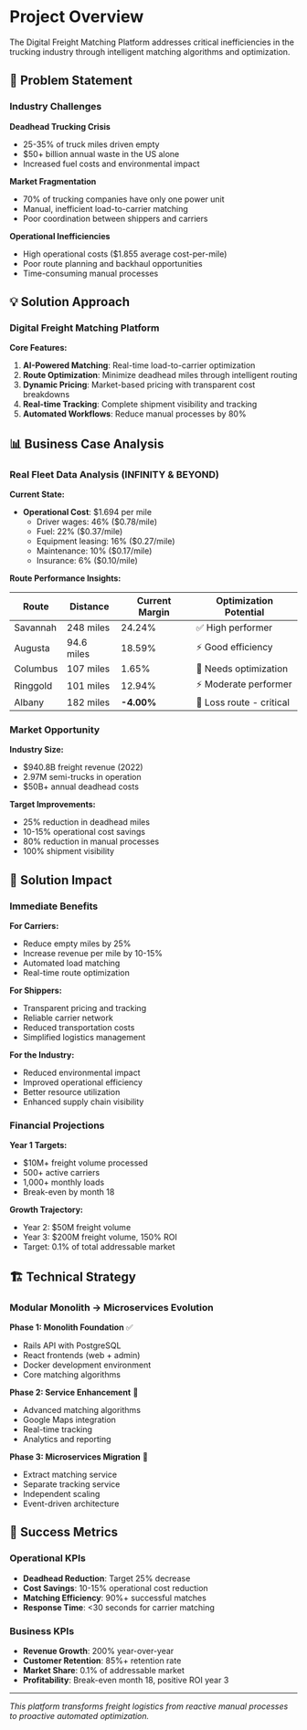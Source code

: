 # Project Overview

The Digital Freight Matching Platform addresses critical inefficiencies in the trucking industry through intelligent matching algorithms and optimization.

## 🎯 Problem Statement

### Industry Challenges

**Deadhead Trucking Crisis**
- 25-35% of truck miles driven empty
- $50+ billion annual waste in the US alone
- Increased fuel costs and environmental impact

**Market Fragmentation**
- 70% of trucking companies have only one power unit
- Manual, inefficient load-to-carrier matching
- Poor coordination between shippers and carriers

**Operational Inefficiencies**
- High operational costs ($1.855 average cost-per-mile)
- Poor route planning and backhaul opportunities
- Time-consuming manual processes

## 💡 Solution Approach

### Digital Freight Matching Platform

**Core Features:**
1. **AI-Powered Matching**: Real-time load-to-carrier optimization
2. **Route Optimization**: Minimize deadhead miles through intelligent routing
3. **Dynamic Pricing**: Market-based pricing with transparent cost breakdowns
4. **Real-time Tracking**: Complete shipment visibility and tracking
5. **Automated Workflows**: Reduce manual processes by 80%

## 📊 Business Case Analysis

### Real Fleet Data Analysis (INFINITY & BEYOND)

**Current State:**
- **Operational Cost**: $1.694 per mile
  - Driver wages: 46% ($0.78/mile)
  - Fuel: 22% ($0.37/mile)
  - Equipment leasing: 16% ($0.27/mile)
  - Maintenance: 10% ($0.17/mile)
  - Insurance: 6% ($0.10/mile)

**Route Performance Insights:**

| Route | Distance | Current Margin | Optimization Potential |
|-------|----------|----------------|----------------------|
| Savannah | 248 miles | 24.24% | ✅ High performer |
| Augusta | 94.6 miles | 18.59% | ⚡ Good efficiency |
| Columbus | 107 miles | 1.65% | 🔄 Needs optimization |
| Ringgold | 101 miles | 12.94% | ⚡ Moderate performer |
| Albany | 182 miles | **-4.00%** | 🚨 Loss route - critical |

### Market Opportunity

**Industry Size:**
- $940.8B freight revenue (2022)
- 2.97M semi-trucks in operation
- $50B+ annual deadhead costs

**Target Improvements:**
- 25% reduction in deadhead miles
- 10-15% operational cost savings
- 80% reduction in manual processes
- 100% shipment visibility

## 🎯 Solution Impact

### Immediate Benefits

**For Carriers:**
- Reduce empty miles by 25%
- Increase revenue per mile by 10-15%
- Automated load matching
- Real-time route optimization

**For Shippers:**
- Transparent pricing and tracking
- Reliable carrier network
- Reduced transportation costs
- Simplified logistics management

**For the Industry:**
- Reduced environmental impact
- Improved operational efficiency
- Better resource utilization
- Enhanced supply chain visibility

### Financial Projections

**Year 1 Targets:**
- $10M+ freight volume processed
- 500+ active carriers
- 1,000+ monthly loads
- Break-even by month 18

**Growth Trajectory:**
- Year 2: $50M freight volume
- Year 3: $200M freight volume, 150% ROI
- Target: 0.1% of total addressable market

## 🏗️ Technical Strategy

### Modular Monolith → Microservices Evolution

**Phase 1: Monolith Foundation** ✅
- Rails API with PostgreSQL
- React frontends (web + admin)
- Docker development environment
- Core matching algorithms

**Phase 2: Service Enhancement** 🔄
- Advanced matching algorithms
- Google Maps integration
- Real-time tracking
- Analytics and reporting

**Phase 3: Microservices Migration** 📝
- Extract matching service
- Separate tracking service
- Independent scaling
- Event-driven architecture

## 🎯 Success Metrics

### Operational KPIs
- **Deadhead Reduction**: Target 25% decrease
- **Cost Savings**: 10-15% operational cost reduction
- **Matching Efficiency**: 90%+ successful matches
- **Response Time**: <30 seconds for carrier matching

### Business KPIs
- **Revenue Growth**: 200% year-over-year
- **Customer Retention**: 85%+ retention rate
- **Market Share**: 0.1% of addressable market
- **Profitability**: Break-even month 18, positive ROI year 3

---

*This platform transforms freight logistics from reactive manual processes to proactive automated optimization.*
